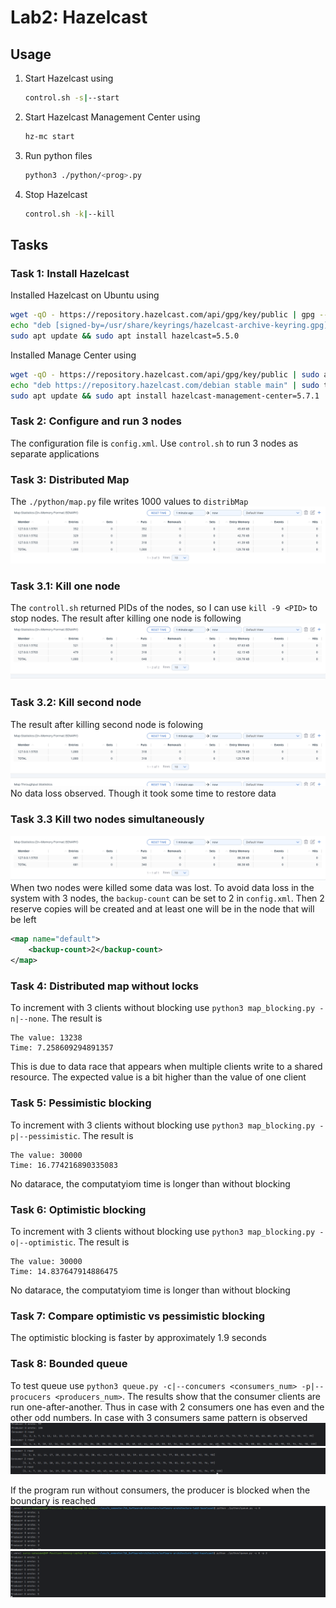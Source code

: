 # Lab2: Hazelcast

## Usage
1. Start Hazelcast using 
   ```bash
   control.sh -s|--start
   ```
2. Start Hazelcast Management Center using 
   ```bash
   hz-mc start
   ```
3. Run python files
   ```bash
   python3 ./python/<prog>.py
   ```
4. Stop Hazelcast
   ```bash
   control.sh -k|--kill
   ```

## Tasks
### Task 1: Install Hazelcast
Installed Hazelcast on Ubuntu using 
```bash
wget -qO - https://repository.hazelcast.com/api/gpg/key/public | gpg --dearmor | sudo tee /usr/share/keyrings/hazelcast-archive-keyring.gpg > /dev/null
echo "deb [signed-by=/usr/share/keyrings/hazelcast-archive-keyring.gpg] https://repository.hazelcast.com/debian stable main" | sudo tee -a /etc/apt/sources.list
sudo apt update && sudo apt install hazelcast=5.5.0
```
Installed Manage Center using
```bash
wget -qO - https://repository.hazelcast.com/api/gpg/key/public | sudo apt-key add -
echo "deb https://repository.hazelcast.com/debian stable main" | sudo tee -a /etc/apt/sources.list
sudo apt update && sudo apt install hazelcast-management-center=5.7.1
```
### Task 2: Configure and run 3 nodes
The configuration file is `config.xml`. Use `control.sh` to run 3 nodes as separate applications
### Task 3: Distributed Map
The `./python/map.py` file writes 1000 values to `distribMap`
![Data distribution](./imgs/distrib_map.png)
### Task 3.1: Kill one node
The `controll.sh` returned PIDs of the nodes, so I can use `kill -9 <PID>` to stop nodes. The result after killing one 
node is following
![Data distribution after one node is killed](./imgs/distrib_map_kill1.png)
### Task 3.2: Kill second node
The result after killing second node is folowing
![Data distribution after second node is killed](./imgs/distrib_map_kill2.png)
No data loss observed. Though it took some time to restore data
### Task 3.3 Kill two nodes simultaneously
![Data distribution after killing two nodes simultaneously](./imgs/distributed_map_kill2_simultaneously.png)
When two nodes were killed some data was lost. To avoid data loss in the system with 3 nodes, the `backup-count` can be 
set to 2 in `config.xml`. Then 2 reserve copies will be created and at least one will be in the node that will be left
```xml
<map name="default">
    <backup-count>2</backup-count>
</map>
```
### Task 4: Distributed map without locks
To increment with 3 clients without blocking use `python3 map_blocking.py -n|--none`. The result is
```
The value: 13238
Time: 7.258609294891357

```
This is due to data race that appears when multiple clients write to a shared resource. The expected value is a bit 
higher than the value of one client
### Task 5: Pessimistic blocking
To increment with 3 clients without blocking use `python3 map_blocking.py -p|--pessimistic`. The result is
```
The value: 30000
Time: 16.774216890335083
```
No datarace, the computatyiom time is longer than without blocking
### Task 6: Optimistic blocking
To increment with 3 clients without blocking use `python3 map_blocking.py -o|--optimistic`. The result is
```
The value: 30000
Time: 14.837647914886475
```
No datarace, the computatyiom time is longer than without blocking
### Task 7: Compare optimistic vs pessimistic blocking
The optimistic blocking is faster by approximately 1.9 seconds 
### Task 8: Bounded queue
To test queue use `python3 queue.py -c|--concumers <consumers_num> -p|--procucers <producers_num>`. The results show 
that the consumer clients are run one-after-another. Thus in case with 2 consumers one has even and the other odd 
numbers. In case with 3 consumers same pattern is observed
![result of consumer reads](./imgs/queue.png)
![result of consumer reads](./imgs/queue3.png)

If the program run without consumers, the producer is blocked when the boundary is reached
![result without consumers](./imgs/queue_boundary.png)
![result without consumers](./imgs/queue_boundary2.png)